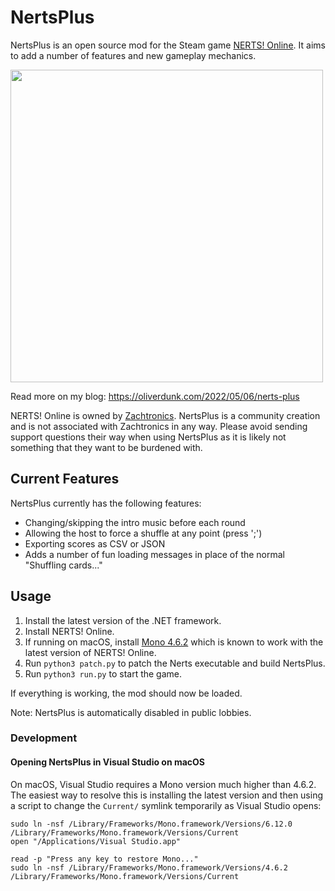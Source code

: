 # NertsPlus

NertsPlus is an open source mod for the Steam game [NERTS! Online](https://store.steampowered.com/app/1131190/NERTS_Online/). It aims to add a number of features and new gameplay mechanics.

<img src="images/screenshot.png" width="500px">

Read more on my blog: https://oliverdunk.com/2022/05/06/nerts-plus

NERTS! Online is owned by [Zachtronics](https://www.zachtronics.com/). NertsPlus is a community creation and is not associated with Zachtronics in any way. Please avoid sending support questions their way when using NertsPlus as it is likely not something that they want to be burdened with.

## Current Features

NertsPlus currently has the following features:

- Changing/skipping the intro music before each round
- Allowing the host to force a shuffle at any point (press ';')
- Exporting scores as CSV or JSON
- Adds a number of fun loading messages in place of the normal "Shuffling cards..."

## Usage

1. Install the latest version of the .NET framework.
1. Install NERTS! Online.
1. If running on macOS, install [Mono 4.6.2](https://download.mono-project.com/archive/4.6.2/) which is known to work with the latest version of NERTS! Online.
1. Run `python3 patch.py` to patch the Nerts executable and build NertsPlus.
1. Run `python3 run.py` to start the game.

If everything is working, the mod should now be loaded.

Note: NertsPlus is automatically disabled in public lobbies.

### Development

#### Opening NertsPlus in Visual Studio on macOS

On macOS, Visual Studio requires a Mono version much higher than 4.6.2. The easiest way to resolve this is installing the latest version and then using a script to change the `Current/` symlink temporarily as Visual Studio opens:

```
sudo ln -nsf /Library/Frameworks/Mono.framework/Versions/6.12.0 /Library/Frameworks/Mono.framework/Versions/Current
open "/Applications/Visual Studio.app"

read -p "Press any key to restore Mono..."
sudo ln -nsf /Library/Frameworks/Mono.framework/Versions/4.6.2 /Library/Frameworks/Mono.framework/Versions/Current
```
